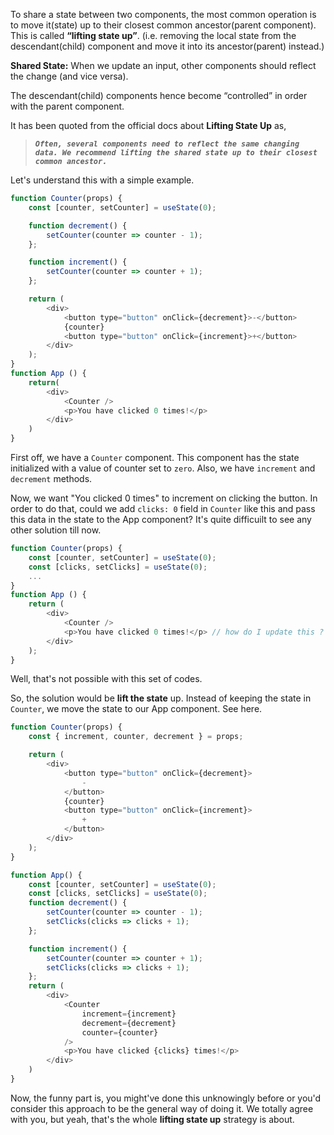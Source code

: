 To share a state between two components, the most common operation is to move it(state) up to their closest common ancestor(parent component). This is called __“lifting state up”__. (i.e. removing the local state from the descendant(child) component and move it into its ancestor(parent) instead.)

__Shared State:__ When we update an input, other components should reflect the change (and vice versa).

The descendant(child) components hence become “controlled” in order with the parent component.

It has been quoted from the official docs about __Lifting State Up__ as, 
> ___`Often, several components need to reflect the same changing data. We recommend lifting the shared state up to their closest common ancestor.`___

Let's understand this with a simple example.
```js
function Counter(props) {
    const [counter, setCounter] = useState(0);

    function decrement() {
        setCounter(counter => counter - 1);
    };

    function increment() {
        setCounter(counter => counter + 1);
    };

    return (
        <div>
            <button type="button" onClick={decrement}>-</button>
            {counter}
            <button type="button" onClick={increment}>+</button>
        </div>
    );
}
function App () {
    return(
        <div>
            <Counter />
            <p>You have clicked 0 times!</p>
        </div>
    )
}
```
First off, we have a `Counter` component. This component has the state initialized with a value of counter set to `zero`. Also, we have `increment` and `decrement` methods.

Now, we want "You clicked 0 times" to increment on clicking the button. In order to do that, could we add `clicks: 0` field in `Counter` like this and pass this data in the state to the App component? It's quite difficuilt to see any other solution till now.
```js
function Counter(props) {
    const [counter, setCounter] = useState(0);
    const [clicks, setClicks] = useState(0);
    ...
}
function App () {
    return (
        <div>
            <Counter />
            <p>You have clicked 0 times!</p> // how do I update this ?
        </div>
    );
}
```
Well, that's not possible with this set of codes.

So, the solution would be __lift the state__ up. Instead of keeping the state in `Counter`, we move the state to our App component. See here.
```js
function Counter(props) {
    const { increment, counter, decrement } = props;

    return (
        <div>
            <button type="button" onClick={decrement}>
                -
            </button>
            {counter}
            <button type="button" onClick={increment}>
                +
            </button>
        </div>
    );
}

function App() {
    const [counter, setCounter] = useState(0);
    const [clicks, setClicks] = useState(0);
    function decrement() {
        setCounter(counter => counter - 1);
        setClicks(clicks => clicks + 1);
    };

    function increment() {
        setCounter(counter => counter + 1);
        setClicks(clicks => clicks + 1);
    };
    return (
        <div>
            <Counter 
                increment={increment}
                decrement={decrement}
                counter={counter} 
            />
            <p>You have clicked {clicks} times!</p>
        </div>
    )
}
```
Now, the funny part is, you might've done this unknowingly before or you'd consider this approach to be the general way of doing it. We totally agree with you, but yeah, that's the whole __lifting state up__ strategy is about.
